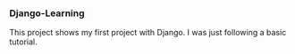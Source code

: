### Django-Learning

This project shows my first project with Django. I was just following a basic tutorial.

